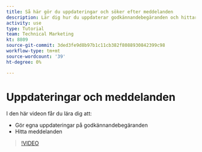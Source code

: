 ```yaml
---
title: Så här gör du uppdateringar och söker efter meddelanden
description: Lär dig hur du uppdaterar godkännandebegäranden och hittar meddelanden.
activity: use
type: Tutorial
team: Technical Marketing
kt: 8809
source-git-commit: 3ded3fe9d8b97b1c11cb382f8088930842399c98
workflow-type: tm+mt
source-wordcount: '39'
ht-degree: 0%

---
```


# Uppdateringar och meddelanden

I den här videon får du lära dig att:

* Gör egna uppdateringar på godkännandebegäranden
* Hitta meddelanden

>[!VIDEO](https://video.tv.adobe.com/v/335109/?quality=12)

<!---
learn more URLS
Tag others on updates
Update work
--->
